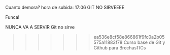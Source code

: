 Cuanto demora? hora de subida: 17:06
GIT NO SIRVEEEE

Funca!

NUNCA  VA  A  SERVIR
Git no sirve
>>>>>>> ea536e8cf58e866861f9fc0a2b05575a11883f78
Curso base de Git y Github para BrechasTICs
